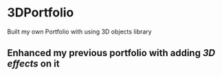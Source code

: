 # 3DPortfolio
Built my own Portfolio with using 3D objects library

## Enhanced my previous portfolio with adding *3D effects* on it

